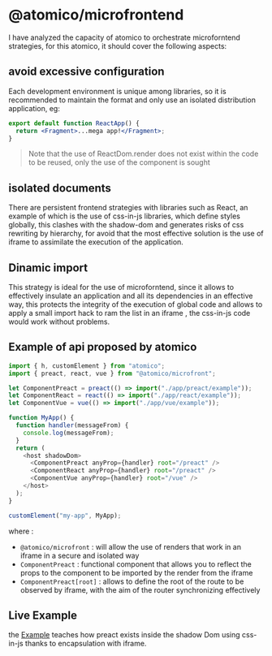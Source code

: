 # @atomico/microfrontend

I have analyzed the capacity of atomico to orchestrate microforntend strategies, for this atomico, it should cover the following aspects:

## avoid excessive configuration

Each development environment is unique among libraries, so it is recommended to maintain the format and only use an isolated distribution application, eg:

```jsx
export default function ReactApp() {
  return <Fragment>...mega app!</Fragment>;
}
```

> Note that the use of ReactDom.render does not exist within the code to be reused, only the use of the component is sought

## isolated documents

There are persistent frontend strategies with libraries such as React, an example of which is the use of css-in-js libraries, which define styles globally, this clashes with the shadow-dom and generates risks of css rewriting by hierarchy, for avoid that the most effective solution is the use of iframe to assimilate the execution of the application.

## Dinamic import

This strategy is ideal for the use of microforntend, since it allows to effectively insulate an application and all its dependencies in an effective way, this protects the integrity of the execution of global code and allows to apply a small import hack to ram the list in an iframe , the css-in-js code would work without problems.

## Example of api proposed by atomico

```js
import { h, customElement } from "atomico";
import { preact, react, vue } from "@atomico/microfront";

let ComponentPreact = preact(() => import("./app/preact/example"));
let ComponentReact = react(() => import("./app/react/example"));
let ComponentVue = vue(() => import("./app/vue/example"));

function MyApp() {
  function handler(messageFrom) {
    console.log(messageFrom);
  }
  return (
    <host shadowDom>
      <ComponentPreact anyProp={handler} root="/preact" />
      <ComponentReact anyProp={handler} root="/preact" />
      <ComponentVue anyProp={handler} root="/vue" />
    </host>
  );
}

customElement("my-app", MyApp);
```

where :

- `@atomico/microfront` : will allow the use of renders that work in an iframe in a secure and isolated way
- `ComponentPreact` : functional component that allows you to reflect the props to the component to be imported by the render from the iframe
- `ComponentPreact[root]` : allows to define the root of the route to be observed by iframe, with the aim of the router synchronizing effectively

## Live Example

the [Example](https://uppercod.github.io/microfrontend/dist/) teaches how preact exists inside the shadow Dom using css-in-js thanks to encapsulation with iframe.

